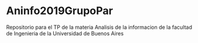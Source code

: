 # Aninfo2019GrupoPar
Repositorio para el TP de la materia Analisis de la informacion de la facultad de Ingenieria de la Universidad de Buenos Aires
